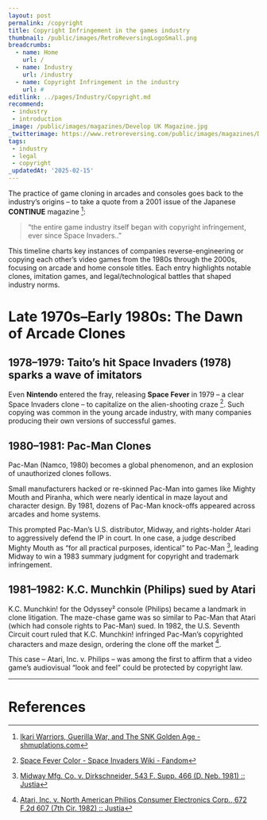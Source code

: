 ```yaml
---
layout: post
permalink: /copyright
title: Copyright Infringement in the games industry
thumbnail: /public/images/RetroReversingLogoSmall.png
breadcrumbs:
  - name: Home
    url: /
  - name: Industry
    url: /industry
  - name: Copyright Infringement in the industry
    url: #
editlink: ../pages/Industry/Copyright.md
recommend:
 - industry
 - introduction
_image: /public/images/magazines/Develop UK Magazine.jpg
_twitterimage: https://www.retroreversing.com/public/images/magazines/Develop UK Magazine.jpg
tags:
 - industry
 - legal
 - copyright
_updatedAt: '2025-02-15'
---
```


The practice of game cloning in arcades and consoles goes back to the industry’s origins – to take a quote from a 2001 issue of the Japanese **CONTINUE** magazine [^1]:
> “the entire game industry itself began with copyright infringement, ever since Space Invaders..”

This timeline charts key instances of companies reverse-engineering or copying each other’s video games from the 1980s through the 2000s, focusing on arcade and home console titles. Each entry highlights notable clones, imitation games, and legal/technological battles that shaped industry norms.

# Late 1970s–Early 1980s: The Dawn of Arcade Clones

## 1978–1979: Taito’s hit Space Invaders (1978) sparks a wave of imitators
Even **Nintendo** entered the fray, releasing **Space Fever** in 1979 – a clear Space Invaders clone – to capitalize on the alien-shooting craze [^2]. 
Such copying was common in the young arcade industry, with many companies producing their own versions of successful games.

## 1980–1981: Pac-Man Clones
Pac-Man (Namco, 1980) becomes a global phenomenon, and an explosion of unauthorized clones follows.

Small manufacturers hacked or re-skinned Pac-Man into games like Mighty Mouth and Piranha, which were nearly identical in maze layout and character design. 
By 1981, dozens of Pac-Man knock-offs appeared across arcades and home systems.

This prompted Pac-Man’s U.S. distributor, Midway, and rights-holder Atari to aggressively defend the IP in court. 
In one case, a judge described Mighty Mouth as “for all practical purposes, identical” to Pac-Man [^3], leading Midway to win a 1983 summary judgment for copyright and trademark infringement.

## 1981–1982: K.C. Munchkin (Philips) sued by Atari
K.C. Munchkin! for the Odyssey² console (Philips) became a landmark in clone litigation.
The maze-chase game was so similar to Pac-Man that Atari (which had console rights to Pac-Man) sued. 
In 1982, the U.S. Seventh Circuit court ruled that K.C. Munchkin! infringed Pac-Man’s copyrighted characters and maze design, ordering the clone off the market [^4]. 

This case – Atari, Inc. v. Philips – was among the first to affirm that a video game’s audiovisual “look and feel” could be protected by copyright law.

---
# References
[^1]: [Ikari Warriors, Guerilla War, and The SNK Golden Age - shmuplations.com](https://shmuplations.com/snkgoldenage/#:~:text=Which%20is%20ironic%20considering%20that,begin%20with%20copyright%20infringement)
[^2]: [Space Fever Color - Space Invaders Wiki - Fandom](https://spaceinvaders.fandom.com/wiki/Space_Fever_Color)
[^3]: [Midway Mfg. Co. v. Dirkschneider, 543 F. Supp. 466 (D. Neb. 1981) :: Justia](https://law.justia.com/cases/federal/district-courts/FSupp/543/466/1460981/#:~:text=The%20defendants%27%20Mighty%20Mouth%20game%20is%2C%20for%20all%20practical%20purposes%2C%20identical%20to%20the%20plaintiff%27s%20Pac%2DMan%20game.%20A%20few%20of%20the%20specific%20similarities%20between%20the%20games%20are%20discussed%20below%20to%20illustrate%20the%20extent%20to%20which%20the%20games%20are%20the%20same.)
[^4]: [Atari, Inc. v. North American Philips Consumer Electronics Corp., 672 F.2d 607 (7th Cir. 1982) :: Justia](https://law.justia.com/cases/federal/appellate-courts/F2/672/607/331150/)
